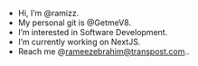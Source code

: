 - Hi, I’m @ramizz.
- My personal git is @GetmeV8.
- I’m interested in Software Development.
- I’m currently working on NextJS.
- Reach me @rameezebrahim@transpost.com..
<!---
raamizz/raamizz is a ✨ special ✨ repository because its `README.md` (this file) appears on your GitHub profile.
You can click the Preview link to take a look at your changes.
--->
